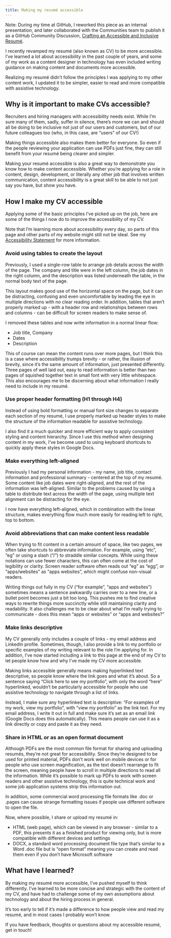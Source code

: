 ```yaml
---
title: Making my resumé accessible
---
```


Note: During my time at GitHub, I reworked this piece as an internal presentation, and later collaborated with the Communities team to publish it as a GitHub Community Discussion, [Crafting an Accessible and Inclusive Resumé](https://github.com/orgs/community/discussions/62531).

I recently revamped my resumé (also known as CV) to be more accessible. I’ve learned a lot about accessibility in the past couple of years, and some of my work as a content designer in technology has even included writing guidance on making content and documents more accessible.

Realizing my resumé didn’t follow the principles I was applying to my other content work, I updated it to be simpler, easier to read and more compatible with assistive technology. 

## Why is it important to make CVs accessible?
Recruiters and hiring managers with accessibility needs exist. While I’m sure many of them, sadly, suffer in silence, there’s more we can and should all be doing to be inclusive not just of our users and customers, but of our future colleagues too (who, in this case, are “users” of our CV!)

Making things accessible also makes them better for everyone. So even if the people reviewing your application can use PDFs just fine, they can still benefit from your resumé being clearer and simpler. 

Making your resumé accessible is also a great way to demonstrate you know how to make content accessible. Whether you’re applying for a role in content, design, development, or literally any other job that involves written communication, content accessibility is a great skill to be able to not just say you have, but show you have. 

## How I make my CV accessible
Applying some of the basic principles I’ve picked up on the job, here are some of the things I now do to improve the accessibility of my CV. 

Note that I’m learning more about accessibility every day, so parts of this page and other parts of my website might still not be ideal. See my [Accessibility Statement](/accessibility-statement.md) for more information. 

### Avoid using tables to create the layout
Previously, I used a single-row table to arrange job details across the width of the page. The company and title were in the left column, the job dates in the right column, and the description was listed underneath the table, in the normal body text of the page.

This layout makes good use of the horizontal space on the page, but it can be distracting, confusing and even uncomfortable by leading the eye in multiple directions with no clear reading order. In addition, tables that aren’t properly marked up - with a header row and relationships between rows and columns - can be difficult for screen readers to make sense of.  

I removed these tables and now write information in a normal linear flow:

* Job title, Company
* Dates
* Description

This of course can mean the content runs over more pages, but I think this is a case where accessibility trumps brevity - or rather, the illusion of brevity, since it’s the same amount of information, just presented differently. Three pages of well laid out, easy to read information is better than two pages of squished together text in small font with very little whitespace. This also encourages me to be discerning about what information I really need to include in my resumé.

### Use proper header formatting (H1 through H4)
Instead of using bold formatting or manual font size changes to separate each section of my resumé, I use properly marked up header styles to make the structure of the information readable for assistive technology. 

I also find it a much quicker and more efficient way to apply consistent styling and content hierarchy. Since I use this method when designing content in my work, I’ve become used to using keyboard shortcuts to quickly apply these styles in Google Docs. 

### Make everything left-aligned
Previously I had my personal information - my name, job title, contact information and professional summary - centered at the top of my resumé. Some content like job dates were right-aligned, and the rest of the information was left-aligned. Similar to the problems caused by using a table to distribute text across the width of the page, using multiple text alignment can be distracting for the eye. 

I now have everything left-aligned, which in combination with the linear structure, makes everything flow much more easily for reading left to right, top to bottom. 

### Avoid abbreviations that can make content less readable
When trying to fit content in a certain amount of space, like two pages, we often take shortcuts to abbreviate information. For example, using “etc”, “eg” or using a slash (“/”) to straddle similar concepts. While using these notations can use fewer characters, this can often come at the cost of legibility or clarity. Screen reader software often reads out “eg” as “egg”, or “apps/websites” as “apps websites”, which might confuse non-visual readers. 

Writing things out fully in my CV (“for example”, “apps and websites”) sometimes means a sentence awkwardly carries over to a new line, or a bullet point becomes just a bit too long. This pushes me to find creative ways to rewrite things more succinctly while still maintaining clarity and readability. It also challenges me to be clear about what I’m really trying to communicate - does this mean “apps or websites” or “apps and websites?” 

### Make links descriptive
My CV generally only includes a couple of links - my email address and LinkedIn profile. Sometimes, though, I also provide a link to my portfolio or specific examples of my writing relevant to the role I’m applying for. In addition, I’ve now started including a link to this page at the end of my CV to let people know how and why I’ve made my CV more accessible.

Making links accessible generally means making hyperlinked text descriptive, so people know where the link goes and what it’s about. So a sentence saying “Click here to see my portfolio”, with only the word “here” hyperlinked, wouldn’t be particularly accessible for people who use assistive technology to navigate through a list of links. 

Instead, I make sure any hyperlinked text is descriptive: “For examples of my work, view my portfolio”, with “view my portfolio” as the link text. For my email address, I write it out in full and make sure it’s set as an email link (Google Docs does this automatically). This means people can use it as a link directly or copy and paste it as they need.

### Share in HTML or as an open format document
Although PDFs are the most common file format for sharing and uploading resumés, they’re not great for accessibility. Since they’re designed to be used for printed material, PDFs don’t work well on mobile devices or for people who use screen magnification, as the text doesn’t rearrange to fit the screen, meaning people have to scroll in multiple directions to read all the information. While it’s possible to mark up PDFs to work with screen readers and other assistive technology, this is quite technical work and some job application systems strip this information out.

In addition, some commercial word processing file formats like .doc or .pages can cause strange formatting issues if people use different software to open the file. 

Now, where possible, I share or upload my resumé in:

* HTML (web page), which can be viewed in any browser - similar to a PDF, this presents it as a finished product for viewing only, but is more compatible with different devices and settings
* DOCX, a standard word processing document file type that’s similar to a Word .doc file but is “open format” meaning you can create and read them even if you don’t have Microsoft software

## What have I learned?
By making my resumé more accessible, I’ve pushed myself to think differently. I’ve learned to be more concise and strategic with the content of my CV, and have had to challenge some of my own assumptions about technology and about the hiring process in general. 

It’s too early to tell if it’s made a difference to how people view and read my resumé, and in most cases I probably won’t know. 

If you have feedback, thoughts or questions about my accessible resumé, get in touch!

